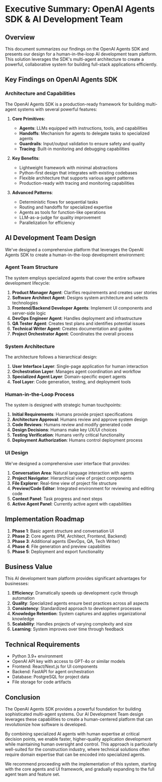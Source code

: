 # Executive Summary: OpenAI Agents SDK & AI Development Team

## Overview

This document summarizes our findings on the OpenAI Agents SDK and presents our design for a human-in-the-loop AI development team platform. This solution leverages the SDK's multi-agent architecture to create a powerful, collaborative system for building full-stack applications efficiently.

## Key Findings on OpenAI Agents SDK

### Architecture and Capabilities

The OpenAI Agents SDK is a production-ready framework for building multi-agent systems with several powerful features:

1. **Core Primitives**:
   - **Agents**: LLMs equipped with instructions, tools, and capabilities
   - **Handoffs**: Mechanism for agents to delegate tasks to specialized agents
   - **Guardrails**: Input/output validation to ensure safety and quality
   - **Tracing**: Built-in monitoring and debugging capabilities

2. **Key Benefits**:
   - Lightweight framework with minimal abstractions
   - Python-first design that integrates with existing codebases
   - Flexible architecture that supports various agent patterns
   - Production-ready with tracing and monitoring capabilities

3. **Advanced Patterns**:
   - Deterministic flows for sequential tasks
   - Routing and handoffs for specialized expertise
   - Agents as tools for function-like operations
   - LLM-as-a-judge for quality improvement
   - Parallelization for efficiency

## AI Development Team Design

We've designed a comprehensive platform that leverages the OpenAI Agents SDK to create a human-in-the-loop development environment:

### Agent Team Structure

The system employs specialized agents that cover the entire software development lifecycle:

1. **Product Manager Agent**: Clarifies requirements and creates user stories
2. **Software Architect Agent**: Designs system architecture and selects technologies
3. **Frontend/Backend Developer Agents**: Implement UI components and server-side logic
4. **DevOps Engineer Agent**: Handles deployment and infrastructure
5. **QA Tester Agent**: Creates test plans and identifies potential issues
6. **Technical Writer Agent**: Creates documentation and guides
7. **Project Orchestrator Agent**: Coordinates the overall process

### System Architecture

The architecture follows a hierarchical design:

1. **User Interface Layer**: Single-page application for human interaction
2. **Orchestration Layer**: Manages agent coordination and workflow
3. **Specialized Agent Layer**: Domain-specific expert agents
4. **Tool Layer**: Code generation, testing, and deployment tools

### Human-in-the-Loop Process

The system is designed with strategic human touchpoints:

1. **Initial Requirements**: Humans provide project specifications
2. **Architecture Approval**: Humans review and approve system design
3. **Code Reviews**: Humans review and modify generated code
4. **Design Decisions**: Humans make key UX/UI choices
5. **Testing Verification**: Humans verify critical functionality
6. **Deployment Authorization**: Humans control deployment process

### UI Design

We've designed a comprehensive user interface that provides:

1. **Conversation Area**: Natural language interaction with agents
2. **Project Navigator**: Hierarchical view of project components
3. **File Explorer**: Real-time view of project file structure
4. **Preview/Code Editor**: Integrated environment for reviewing and editing code
5. **Context Panel**: Task progress and next steps
6. **Active Agent Panel**: Currently active agent with capabilities

## Implementation Roadmap

1. **Phase 1**: Basic agent structure and conversation UI
2. **Phase 2**: Core agents (PM, Architect, Frontend, Backend)
3. **Phase 3**: Additional agents (DevOps, QA, Tech Writer)
4. **Phase 4**: File generation and preview capabilities
5. **Phase 5**: Deployment and export functionality

## Business Value

This AI development team platform provides significant advantages for businesses:

1. **Efficiency**: Dramatically speeds up development cycle through automation
2. **Quality**: Specialized agents ensure best practices across all aspects
3. **Consistency**: Standardized approach to development processes
4. **Knowledge Retention**: System captures and applies organizational knowledge
5. **Scalability**: Handles projects of varying complexity and size
6. **Learning**: System improves over time through feedback

## Technical Requirements

- Python 3.9+ environment
- OpenAI API key with access to GPT-4o or similar models
- Frontend: React/Next.js for UI components
- Backend: FastAPI for agent orchestration
- Database: PostgreSQL for project data
- File storage for code artifacts

## Conclusion

The OpenAI Agents SDK provides a powerful foundation for building sophisticated multi-agent systems. Our AI Development Team design leverages these capabilities to create a human-centered platform that can revolutionize how software is developed.

By combining specialized AI agents with human expertise at critical decision points, we enable faster, higher-quality application development while maintaining human oversight and control. This approach is particularly well-suited for the construction industry, where technical solutions often require domain expertise that can be encoded into specialized agents.

We recommend proceeding with the implementation of this system, starting with the core agents and UI framework, and gradually expanding to the full agent team and feature set. 